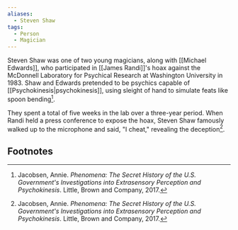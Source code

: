 ```yaml
---
aliases:
  - Steven Shaw
tags:
  - Person
  - Magician
---
```

Steven Shaw was one of two young magicians, along with [[Michael Edwards]], who participated in [[James Randi]]'s hoax against the McDonnell Laboratory for Psychical Research at Washington University in 1983. Shaw and Edwards pretended to be psychics capable of [[Psychokinesis|psychokinesis]], using sleight of hand to simulate feats like spoon bending[^1].

They spent a total of five weeks in the lab over a three-year period. When Randi held a press conference to expose the hoax, Steven Shaw famously walked up to the microphone and said, "I cheat," revealing the deception[^1].

## Footnotes
[^1]: Jacobsen, Annie. *Phenomena: The Secret History of the U.S. Government's Investigations into Extrasensory Perception and Psychokinesis*. Little, Brown and Company, 2017.
